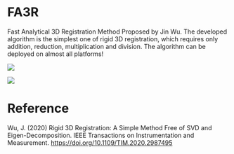 # FA3R
Fast Analytical 3D Registration Method Proposed by Jin Wu. The developed algorithm is the simplest one of rigid 3D registration, which requires only addition, reduction, multiplication and division. The algorithm can be deployed on almost all platforms!

![](https://github.com/zarathustr/FA3R/blob/master/fa3r.png)

![](https://github.com/zarathustr/FA3R/blob/master/vectors_new.jpg)

# Reference
Wu, J. (2020) Rigid 3D Registration: A Simple Method Free of SVD and Eigen-Decomposition. IEEE Transactions on Instrumentation and Measurement. https://doi.org/10.1109/TIM.2020.2987495
